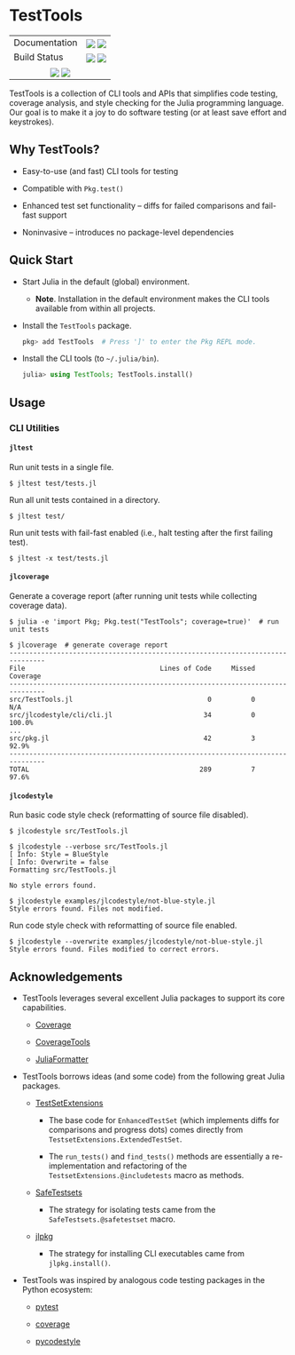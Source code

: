 # TestTools

[------------------------------------ BADGES: BEGIN ------------------------------------]: #

<table>
  <tr>
    <td>Documentation</td>
    <td>
      <a href="https://velexi-research.github.io/TestTools.jl/dev/"><img style="vertical-align: bottom;" src="https://img.shields.io/badge/docs-dev-blue.svg"/></a>
      <a href="https://velexi-research.github.io/TestTools.jl/stable/"><img style="vertical-align: bottom;" src="https://img.shields.io/badge/docs-stable-blue.svg"/></a>
    </td>
  </tr>

  <tr>
    <td>Build Status</td>
    <td>
      <a href="https://github.com/velexi-research/TestTools.jl/actions/workflows/CI.yml"><img style="vertical-align: bottom;" src="https://github.com/velexi-research/TestTools.jl/actions/workflows/CI.yml/badge.svg"/></a>
      <a href="https://codecov.io/gh/velexi-research/TestTools.jl"><img style="vertical-align: bottom;" src="https://codecov.io/gh/velexi-research/TestTools.jl/branch/main/graph/badge.svg?token=LW2DS0JUWF"/></a>
    </td>
  </tr>

  <!-- Miscellaneous Badges -->
  <tr>
    <td colspan=2 align="center">
      <a href="https://github.com/velexi-research/TestTools.jl/issues"><img style="vertical-align: bottom;" src="https://img.shields.io/badge/contributions-welcome-brightgreen.svg?style=flat"/></a>
      <a href="https://github.com/invenia/BlueStyle"><img style="vertical-align: bottom;" src="https://img.shields.io/badge/code%20style-blue-4495d1.svg"/></a>
    </td>
  </tr>
</table>

[------------------------------------- BADGES: END -------------------------------------]: #

TestTools is a collection of CLI tools and APIs that simplifies code testing, coverage
analysis, and style checking for the Julia programming language. Our goal is to make it a
joy to do software testing (or at least save effort and keystrokes).


## Why TestTools?

* Easy-to-use (and fast) CLI tools for testing

* Compatible with `Pkg.test()`

* Enhanced test set functionality – diffs for failed comparisons and fail-fast support

* Noninvasive – introduces no package-level dependencies

## Quick Start

* Start Julia in the default (global) environment.

  * __Note__. Installation in the default environment makes the CLI tools available from
    within all projects.

* Install the `TestTools` package.

  ```julia
  pkg> add TestTools  # Press ']' to enter the Pkg REPL mode.
  ```

* Install the CLI tools (to `~/.julia/bin`).

  ```julia
  julia> using TestTools; TestTools.install()
  ```

## Usage

### CLI Utilities

#### `jltest`

Run unit tests in a single file.

```shell
$ jltest test/tests.jl
```

Run all unit tests contained in a directory.

```shell
$ jltest test/
```

Run unit tests with fail-fast enabled (i.e., halt testing after the first failing test).

```shell
$ jltest -x test/tests.jl
```

#### `jlcoverage`

Generate a coverage report (after running unit tests while collecting coverage data).

```shell
$ julia -e 'import Pkg; Pkg.test("TestTools"; coverage=true)'  # run unit tests

$ jlcoverage  # generate coverage report
-------------------------------------------------------------------------------
File                                  Lines of Code     Missed   Coverage
-------------------------------------------------------------------------------
src/TestTools.jl                                  0          0        N/A
src/jlcodestyle/cli/cli.jl                       34          0     100.0%
...
src/pkg.jl                                       42          3      92.9%
-------------------------------------------------------------------------------
TOTAL                                           289          7      97.6%
```

#### `jlcodestyle`

Run basic code style check (reformatting of source file disabled).

```shell
$ jlcodestyle src/TestTools.jl

$ jlcodestyle --verbose src/TestTools.jl
[ Info: Style = BlueStyle
[ Info: Overwrite = false
Formatting src/TestTools.jl

No style errors found.

$ jlcodestyle examples/jlcodestyle/not-blue-style.jl
Style errors found. Files not modified.
```

Run code style check with reformatting of source file enabled.

```shell
$ jlcodestyle --overwrite examples/jlcodestyle/not-blue-style.jl
Style errors found. Files modified to correct errors.
```

## Acknowledgements

* TestTools leverages several excellent Julia packages to support its core capabilities.

  * [Coverage](https://github.com/JuliaCI/Coverage.jl)

  * [CoverageTools](https://github.com/JuliaCI/CoverageTools.jl)

  * [JuliaFormatter](https://github.com/domluna/JuliaFormatter.jl)

* TestTools borrows ideas (and some code) from the following great Julia packages.

  * [TestSetExtensions](https://github.com/ssfrr/TestSetExtensions.jl)

    * The base code for `EnhancedTestSet` (which implements diffs for comparisons and
      progress dots) comes directly from `TestsetExtensions.ExtendedTestSet`.

    * The `run_tests()` and `find_tests()` methods are essentially a re-implementation
      and refactoring of the `TestsetExtensions.@includetests` macro as methods.

  * [SafeTestsets](https://github.com/YingboMa/SafeTestsets.jl)

    * The strategy for isolating tests came from the `SafeTestsets.@safetestset` macro.

  * [jlpkg](https://github.com/fredrikekre/jlpkg)

    * The strategy for installing CLI executables came from `jlpkg.install()`.

* TestTools was inspired by analogous code testing packages in the Python ecosystem:

  * [pytest](https://docs.pytest.org/en/latest/)

  * [coverage](https://coverage.readthedocs.io/en/latest/)

  * [pycodestyle](https://pycodestyle.pycqa.org/en/latest/)
